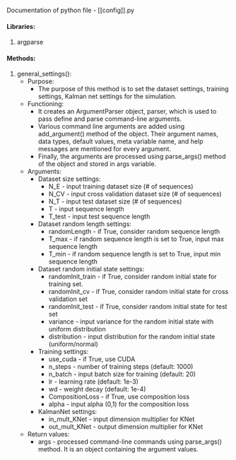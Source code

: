 Documentation of python file - [[config]].py


#### Libraries:
1) argparse


#### Methods:
1) general_settings():
	- Purpose:
		- The purpose of this method is to set the dataset settings, training settings, Kalman net settings for the simulation.
	- Functioning:
		- It creates an ArgumentParser object, parser, which is used to pass define and parse command-line arguments.
		- Various command line arguments are added using add_argument() method of the object. Their argument names, data types, default values, meta variable name, and help messages are mentioned for every argument.
		- Finally, the arguments are processed using parse_args() method of the object and stored in args variable.
	- Arguments:
		- Dataset size settings:
			- N_E - input training dataset size (# of sequences)
			- N_CV - input cross validation dataset size (# of sequences)
			- N_T - input test dataset size (# of sequences)
			- T - input sequence length
			- T_test - input test sequence length
		- Dataset random length settings:
			- randomLength - if True, consider random sequence length
			- T_max - if random sequence length is set to True, input max sequence length
			- T_min -  if random sequence length is set to True, input min sequence length
		- Dataset random initial state settings:
			- randomInit_train - if True, consider random initial state for training set.
			- randomInit_cv - if True, consider random initial state for cross validation set
			- randomInit_test - if True, consider random initial state for test set
			- variance - input variance for the random initial state with uniform distribution
			- distribution - input distribution for the random initial state (uniform/normal)
		- Training settings:
			- use_cuda - if True, use CUDA
			- n_steps - number of training steps (default: 1000)
			- n_batch - input batch size for training (default: 20)
			- lr - learning rate (default: 1e-3)
			- wd - weight decay (default: 1e-4)
			- CompositionLoss - if True, use composition loss
			- alpha - input alpha (0,1) for the composition loss
		- KalmanNet settings:
			- in_mult_KNet - input dimension multiplier for KNet
			- out_mult_KNet - output dimension multiplier for KNet
	- Return values:
		- args - processed command-line commands using parse_args() method. It is an object containing the argument values.
